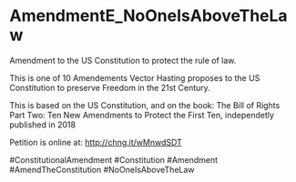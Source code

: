 # AmendmentE_NoOneIsAboveTheLaw
Amendment to the US Constitution to protect the rule of law.

This is one of 10 Amendements Vector Hasting proposes to the US Constitution to preserve Freedom 
in the 21st Century. 

This is based on the US Constitution, and on the book: 
The Bill of Rights Part Two: Ten New Amendments to Protect the First Ten, 
independetly published in 2018

Petition is online at: http://chng.it/wMnwdSDT

#ConstitutionalAmendment #Constitution #Amendment #AmendTheConstitution #NoOneIsAboveTheLaw
